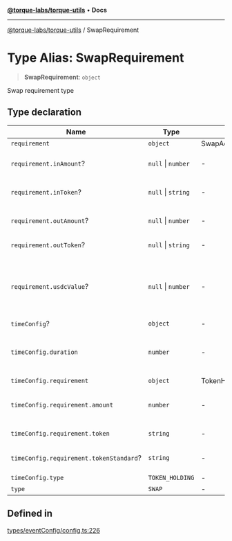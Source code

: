 [**@torque-labs/torque-utils**](../README.md) • **Docs**

***

[@torque-labs/torque-utils](../README.md) / SwapRequirement

# Type Alias: SwapRequirement

> **SwapRequirement**: `object`

Swap requirement type

## Type declaration

| Name | Type | Default value | Description | Defined in |
| ------ | ------ | ------ | ------ | ------ |
| `requirement` | `object` | SwapActionSchema | - | [types/eventConfig/config.ts:219](https://github.com/torque-labs/torque-utils/blob/c76fb4101d477d1e8e6fb4f5de7a277964527c27/types/eventConfig/config.ts#L219) |
| `requirement.inAmount`? | `null` \| `number` | - | The amount of tokens to swap from | [types/eventConfig/requirements.ts:28](https://github.com/torque-labs/torque-utils/blob/c76fb4101d477d1e8e6fb4f5de7a277964527c27/types/eventConfig/requirements.ts#L28) |
| `requirement.inToken`? | `null` \| `string` | - | The token to swap from | [types/eventConfig/requirements.ts:20](https://github.com/torque-labs/torque-utils/blob/c76fb4101d477d1e8e6fb4f5de7a277964527c27/types/eventConfig/requirements.ts#L20) |
| `requirement.outAmount`? | `null` \| `number` | - | The amount of tokens to swap to | [types/eventConfig/requirements.ts:32](https://github.com/torque-labs/torque-utils/blob/c76fb4101d477d1e8e6fb4f5de7a277964527c27/types/eventConfig/requirements.ts#L32) |
| `requirement.outToken`? | `null` \| `string` | - | The token to swap to | [types/eventConfig/requirements.ts:24](https://github.com/torque-labs/torque-utils/blob/c76fb4101d477d1e8e6fb4f5de7a277964527c27/types/eventConfig/requirements.ts#L24) |
| `requirement.usdcValue`? | `null` \| `number` | - | The USDC value TODO: USDC Value for which token? | [types/eventConfig/requirements.ts:37](https://github.com/torque-labs/torque-utils/blob/c76fb4101d477d1e8e6fb4f5de7a277964527c27/types/eventConfig/requirements.ts#L37) |
| `timeConfig`? | `object` | - | - | [types/eventConfig/config.ts:220](https://github.com/torque-labs/torque-utils/blob/c76fb4101d477d1e8e6fb4f5de7a277964527c27/types/eventConfig/config.ts#L220) |
| `timeConfig.duration` | `number` | - | The duration of the requirement in seconds | [types/timeConfig/config.ts:24](https://github.com/torque-labs/torque-utils/blob/c76fb4101d477d1e8e6fb4f5de7a277964527c27/types/timeConfig/config.ts#L24) |
| `timeConfig.requirement` | `object` | TokenHoldingTimeConfigSchema | - | [types/timeConfig/config.ts:33](https://github.com/torque-labs/torque-utils/blob/c76fb4101d477d1e8e6fb4f5de7a277964527c27/types/timeConfig/config.ts#L33) |
| `timeConfig.requirement.amount` | `number` | - | The minimum amount to hold | [types/timeConfig/requirements.ts:11](https://github.com/torque-labs/torque-utils/blob/c76fb4101d477d1e8e6fb4f5de7a277964527c27/types/timeConfig/requirements.ts#L11) |
| `timeConfig.requirement.token` | `string` | - | The token to hold | [types/timeConfig/requirements.ts:7](https://github.com/torque-labs/torque-utils/blob/c76fb4101d477d1e8e6fb4f5de7a277964527c27/types/timeConfig/requirements.ts#L7) |
| `timeConfig.requirement.tokenStandard`? | `string` | - | The token standard of the token | [types/timeConfig/requirements.ts:15](https://github.com/torque-labs/torque-utils/blob/c76fb4101d477d1e8e6fb4f5de7a277964527c27/types/timeConfig/requirements.ts#L15) |
| `timeConfig.type` | `TOKEN_HOLDING` | - | - | [types/timeConfig/config.ts:32](https://github.com/torque-labs/torque-utils/blob/c76fb4101d477d1e8e6fb4f5de7a277964527c27/types/timeConfig/config.ts#L32) |
| `type` | `SWAP` | - | - | [types/eventConfig/config.ts:218](https://github.com/torque-labs/torque-utils/blob/c76fb4101d477d1e8e6fb4f5de7a277964527c27/types/eventConfig/config.ts#L218) |

## Defined in

[types/eventConfig/config.ts:226](https://github.com/torque-labs/torque-utils/blob/c76fb4101d477d1e8e6fb4f5de7a277964527c27/types/eventConfig/config.ts#L226)
